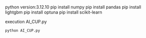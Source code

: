 python version:3.12.10
pip install numpy
pip install pandas
pip install lightgbm
pip install optuna
pip install scikit-learn

execution AI_CUP.py
```py
python AI_CUP.py
```